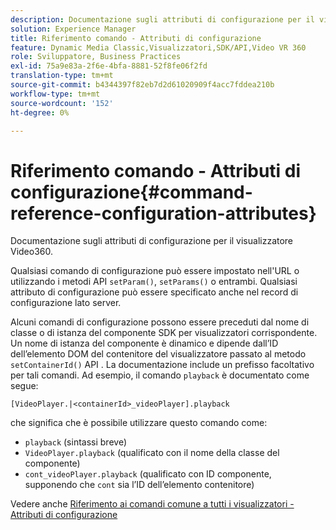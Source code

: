 ```yaml
---
description: Documentazione sugli attributi di configurazione per il visualizzatore Video360.
solution: Experience Manager
title: Riferimento comando - Attributi di configurazione
feature: Dynamic Media Classic,Visualizzatori,SDK/API,Video VR 360
role: Sviluppatore, Business Practices
exl-id: 75a9e83a-2f6e-4bfa-8881-52f8fe06f2fd
translation-type: tm+mt
source-git-commit: b4344397f82eb7d2d61020909f4acc7fddea210b
workflow-type: tm+mt
source-wordcount: '152'
ht-degree: 0%

---
```


# Riferimento comando - Attributi di configurazione{#command-reference-configuration-attributes}

Documentazione sugli attributi di configurazione per il visualizzatore Video360.

Qualsiasi comando di configurazione può essere impostato nell&#39;URL o utilizzando i metodi API `setParam()`, `setParams()` o entrambi. Qualsiasi attributo di configurazione può essere specificato anche nel record di configurazione lato server.

Alcuni comandi di configurazione possono essere preceduti dal nome di classe o di istanza del componente SDK per visualizzatori corrispondente. Un nome di istanza del componente è dinamico e dipende dall’ID dell’elemento DOM del contenitore del visualizzatore passato al metodo `setContainerId()` API . La documentazione include un prefisso facoltativo per tali comandi. Ad esempio, il comando `playback` è documentato come segue:

`[VideoPlayer.|<containerId>_videoPlayer].playback`

che significa che è possibile utilizzare questo comando come:

* `playback` (sintassi breve)
* `VideoPlayer.playback` (qualificato con il nome della classe del componente)
* `cont_videoPlayer.playback` (qualificato con ID componente, supponendo che  `cont` sia l’ID dell’elemento contenitore)

Vedere anche [Riferimento ai comandi comune a tutti i visualizzatori - Attributi di configurazione](../../../r-html5-viewer-20-cmdref-configattrib/r-html5-viewer-20-cmdref-configattrib.md#concept-850e0f2c49b949deb7cfbfd330d329bd)
